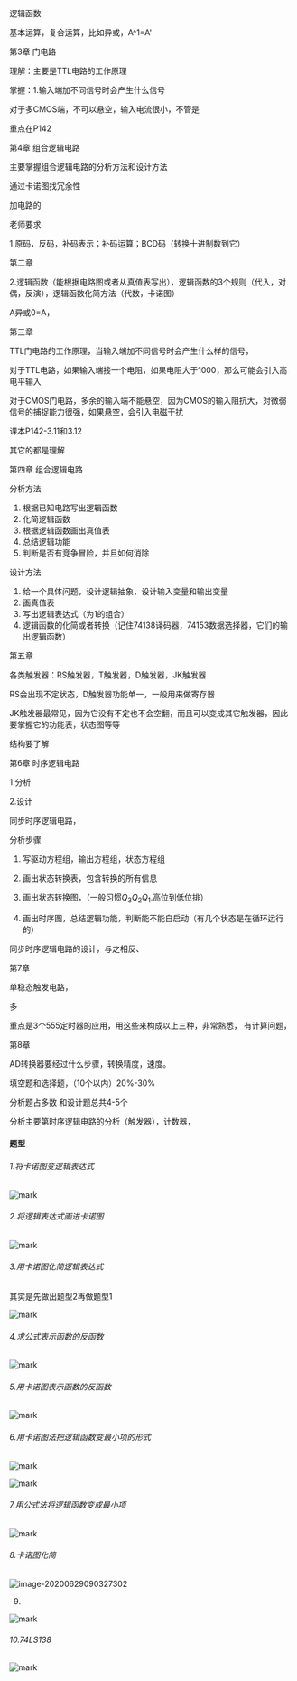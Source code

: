 逻辑函数

基本运算，复合运算，比如异或，A^1=A'

第3章  门电路

理解：主要是TTL电路的工作原理

掌握：1.输入端加不同信号时会产生什么信号

对于多CMOS端，不可以悬空，输入电流很小，不管是

重点在P142





第4章 组合逻辑电路

主要掌握组合逻辑电路的分析方法和设计方法

通过卡诺图找冗余性

加电路的





老师要求

1.原码，反码，补码表示；补码运算；BCD码（转换十进制数到它）

第二章

2.逻辑函数（能根据电路图或者从真值表写出），逻辑函数的3个规则（代入，对偶，反演），逻辑函数化简方法（代数，卡诺图）

A异或0=A，

第三章

TTL门电路的工作原理，当输入端加不同信号时会产生什么样的信号，

对于TTL电路，如果输入端接一个电阻，如果电阻大于1000，那么可能会引入高电平输入

 对于CMOS门电路，多余的输入端不能悬空，因为CMOS的输入阻抗大，对微弱信号的捕捉能力很强，如果悬空，会引入电磁干扰

课本P142-3.11和3.12

其它的都是理解

第四章 组合逻辑电路

分析方法

1. 根据已知电路写出逻辑函数
2. 化简逻辑函数
3. 根据逻辑函数画出真值表
4. 总结逻辑功能
5. 判断是否有竞争冒险，并且如何消除

设计方法

1. 给一个具体问题，设计逻辑抽象，设计输入变量和输出变量
2. 画真值表
3. 写出逻辑表达式（为1的组合）
4. 逻辑函数的化简或者转换（记住74138译码器，74153数据选择器，它们的输出逻辑函数）



第五章

各类触发器：RS触发器，T触发器，D触发器，JK触发器

RS会出现不定状态，D触发器功能单一，一般用来做寄存器

JK触发器最常见，因为它没有不定也不会空翻，而且可以变成其它触发器，因此要掌握它的功能表，状态图等等

结构要了解



第6章 时序逻辑电路

1.分析

2.设计

同步时序逻辑电路，

分析步骤

1. 写驱动方程组，输出方程组，状态方程组
2. 画出状态转换表，包含转换的所有信息
3. 画出状态转换图，（一般习惯$Q_3Q_2Q_1$.高位到低位排）

4. 画出时序图，总结逻辑功能，判断能不能自启动（有几个状态是在循环运行的）

同步时序逻辑电路的设计，与之相反、



第7章 

单稳态触发电路，

多

重点是3个555定时器的应用，用这些来构成以上三种，非常熟悉， 有计算问题，



第8章

AD转换器要经过什么步骤，转换精度，速度。

填空题和选择题，（10个以内）20%-30%

分析题占多数   和设计题总共4-5个

分析主要第时序逻辑电路的分析（触发器），计数器，

#### 题型

###### 1.将卡诺图变逻辑表达式

![mark](http://mally.oss-cn-qingdao.aliyuncs.com/PicGo上传的图片/20200628/231454837.png)

###### 2.将逻辑表达式画进卡诺图

![mark](http://mally.oss-cn-qingdao.aliyuncs.com/PicGo上传的图片/20200628/231836856.png)

###### 3.用卡诺图化简逻辑表达式

其实是先做出题型2再做题型1

![mark](http://mally.oss-cn-qingdao.aliyuncs.com/PicGo上传的图片/20200628/232044230.png)

###### 4.求公式表示函数的反函数

![mark](http://mally.oss-cn-qingdao.aliyuncs.com/PicGo上传的图片/20200628/232632651.png)

###### 5.用卡诺图表示函数的反函数

![mark](http://mally.oss-cn-qingdao.aliyuncs.com/PicGo上传的图片/20200628/233004126.png)



###### 6.用卡诺图法把逻辑函数变最小项的形式

![mark](http://mally.oss-cn-qingdao.aliyuncs.com/PicGo上传的图片/20200628/234501103.png)



![mark](http://mally.oss-cn-qingdao.aliyuncs.com/PicGo上传的图片/20200628/235032898.png)

###### 7.用公式法将逻辑函数变成最小项

![mark](http://mally.oss-cn-qingdao.aliyuncs.com/PicGo上传的图片/20200628/235312532.png)



###### 8.卡诺图化简

![image-20200629090327302](C:%5CUsers%5C53055%5CAppData%5CRoaming%5CTypora%5Ctypora-user-images%5Cimage-20200629090327302.png)



9.

![mark](http://mally.oss-cn-qingdao.aliyuncs.com/PicGo上传的图片/20200629/090735767.png)

###### 10.74LS138

![mark](http://mally.oss-cn-qingdao.aliyuncs.com/PicGo上传的图片/20200630/212838516.png)

